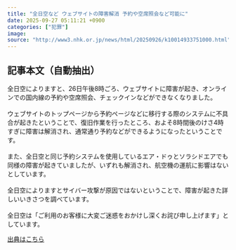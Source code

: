 ```yaml
---
title: "全日空など ウェブサイトの障害解消 予約や空席照会など可能に"
date: 2025-09-27 05:11:21 +0900
categories: ["犯罪"]
image: 
source: "http://www3.nhk.or.jp/news/html/20250926/k10014933751000.html"
---
```


## 記事本文（自動抽出）
<div><div class="body-text">
										<p>全日空によりますと、26日午後8時ごろ、ウェブサイトに障害が起き、オンラインでの国内線の予約や空席照会、チェックインなどができなくなりました。<br><br>ウェブサイトのトップページから予約ページなどに移行する際のシステムに不具合が起きたということで、復旧作業を行ったところ、およそ8時間後のけさ4時すぎに障害は解消され、通常通り予約などができるようになったということです。<br><br>また、全日空と同じ予約システムを使用しているエア・ドゥとソラシドエアでも同様の障害が起きていましたが、いずれも解消され、航空機の運航に影響はないとしています。<br><br>全日空によりますとサイバー攻撃が原因ではないということで、障害が起きた詳しいいきさつを調べています。<br><br>全日空は「ご利用のお客様に大変ご迷惑をおかけし深くお詫び申し上げます」としています。</p>
								</div>
							</div>

[出典はこちら](http://www3.nhk.or.jp/news/html/20250926/k10014933751000.html)
